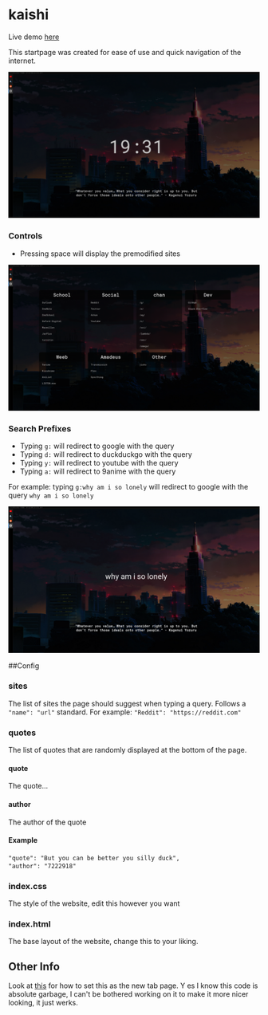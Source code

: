 # kaishi
Live demo [here](https://slapaay.github.io/kaishi/)

This startpage was created for ease of use and quick navigation of the internet.

![yes](/git_resources/time.png)

### Controls
- Pressing space will display the premodified sites

![sites](/git_resources/sites.png)

### Search Prefixes
- Typing `g:` will redirect to google with the query
- Typing `d:` will redirect to duckduckgo with the query
- Typing `y:` will redirect to youtube with the query
- Typing `a:` will redirect to 9anime with the query

For example: typing `g:why am i so lonely` will redirect to google with the query `why am i so lonely`

![Picture of a search](/git_resources/search.png)

##Config

### sites
The list of sites the page should suggest when typing a query.
Follows a `"name": "url"` standard.
For example: `"Reddit": "https://reddit.com"`

### quotes
The list of quotes that are randomly displayed at the bottom of the page.
#### quote
The quote...
#### author
The author of the quote
#### Example
```
"quote": "But you can be better you silly duck",
"author": "7222918"
```

### index.css
The style of the website, edit this however you want

### index.html
The base layout of the website, change this to your liking.

## Other Info
Look at [this](https://luke-baker.github.io/) for how to set this as the new tab page.
Y es I know this code is absolute garbage, I can't be bothered working on it to make it more nicer looking, it just werks.

